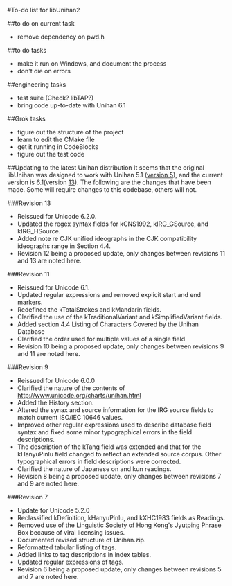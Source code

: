 #To-do list for libUnihan2

##to do on current task
* remove dependency on pwd.h

##to do tasks
* make it run on Windows, and document the process
* don't die on errors

##engineering tasks
* test suite (Check? libTAP?)
* bring code up-to-date with Unihan 6.1

##Grok tasks
* figure out the structure of the project
* learn to edit the CMake file
* get it running in CodeBlocks
* figure out the test code

##Updating to the latest Unihan distribution
It seems that the original libUnihan was designed to work with Unihan 5.1 ([version 5](http://www.unicode.org/reports/tr38/tr38-5.html)), and the current version is 6.1(version [13](http://www.unicode.org/reports/tr38/tr38-13.html)). The following are the changes that have been made. Some will require changes to this codebase, others will not.


###Revision 13

* Reissued for Unicode 6.2.0.
* Updated the regex syntax fields for kCNS1992, kIRG_GSource, and kIRG_HSource.
* Added note re CJK unified ideographs in the CJK compatibility ideographs range in Section 4.4.
* Revision 12 being a proposed update, only changes between revisions 11 and 13 are noted here.

###Revision 11

* Reissued for Unicode 6.1.
* Updated regular expressions and removed explicit start and end markers.
* Redefined the kTotalStrokes and kMandarin fields.
* Clarified the use of the kTraditionalVariant and kSimplifiedVariant fields.
* Added section 4.4 Listing of Characters Covered by the Unihan Database
* Clarified the order used for multiple values of a single field
* Revision 10 being a proposed update, only changes between revisions 9 and 11 are noted here.

###Revision 9

* Reissued for Unicode 6.0.0
* Clarified the nature of the contents of http://www.unicode.org/charts/unihan.html
* Added the History section.
* Altered the synax and source information for the IRG source fields to match current ISO/IEC 10646 values.
* Improved other regular expressions used to describe database field syntax and fixed some minor typographical errors in the field descriptions.
* The description of the kTang field was extended and that for the kHanyuPinlu field changed to reflect an extended source corpus. Other typographical errors in field descriptions were corrected.
* Clarified the nature of Japanese on and kun readings.
* Revision 8 being a proposed update, only changes between revisions 7 and 9 are noted here.

###Revision 7

* Update for Unicode 5.2.0
* Reclassified kDefinition, kHanyuPinlu, and kXHC1983 fields as Readings.
* Removed use of the Linguistic Society of Hong Kong's Jyutping Phrase Box because of viral licensing issues.
* Documented revised structure of Unihan.zip.
* Reformatted tabular listing of tags.
* Added links to tag descriptions in index tables.
* Updated regular expressions of tags.
* Revision 6 being a proposed update, only changes between revisions 5 and 7 are noted here.